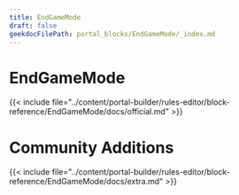 ```yaml
---
title: EndGameMode
draft: false
geekdocFilePath: portal_blocks/EndGameMode/_index.md
---
```

# EndGameMode
{{< include file="../content/portal-builder/rules-editor/block-reference/EndGameMode/docs/official.md" >}}

# Community Additions

{{< include file="../content/portal-builder/rules-editor/block-reference/EndGameMode/docs/extra.md" >}}